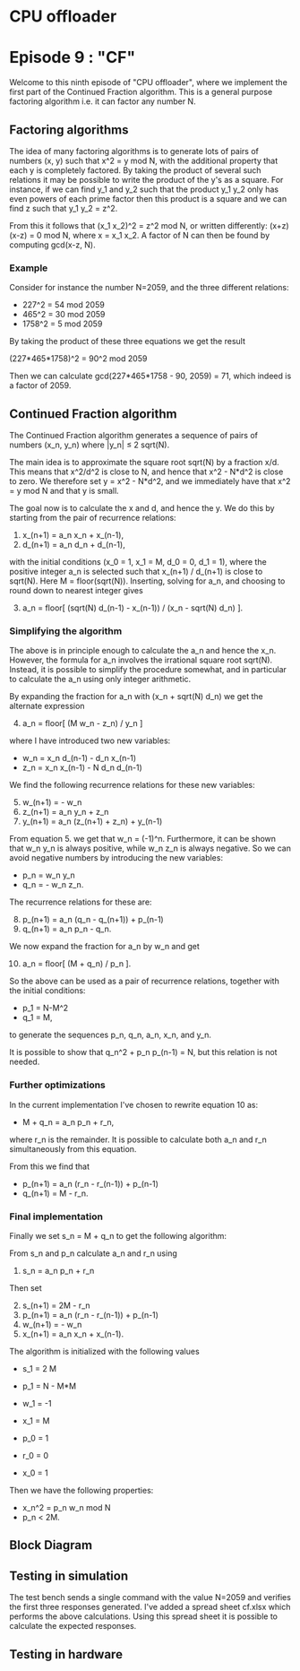 # CPU offloader
# Episode 9 : "CF"

Welcome to this ninth episode of "CPU offloader", where we implement the first
part of the Continued Fraction algorithm. This is a general purpose factoring
algorithm i.e. it can factor any number N.

## Factoring algorithms

The idea of many factoring algorithms is to generate lots of pairs of numbers
(x, y) such that x^2 = y mod N, with the additional property that each y is
completely factored. By taking the product of several such relations it may be
possible to write the product of the y's as a square. For instance, if we can
find y\_1 and y\_2 such that the product y\_1 y\_2 only has even powers of each
prime factor then this product is a square and we can find z such that y\_1
y\_2 = z^2.

From this it follows that (x\_1 x\_2)^2 = z^2 mod N, or written differently:
(x+z)(x-z) = 0 mod N, where x = x\_1 x\_2. A factor of N can then be found by
computing gcd(x-z, N).

### Example
Consider for instance the number N=2059, and the three different relations:

* 227^2 = 54 mod 2059
* 465^2 = 30 mod 2059
* 1758^2 = 5 mod 2059

By taking the product of these three equations we get the result

(227\*465\*1758)^2 = 90^2 mod 2059

Then we can calculate gcd(227\*465\*1758 - 90, 2059) = 71, which indeed is a
factor of 2059.

## Continued Fraction algorithm

The Continued Fraction algorithm generates a sequence of pairs of numbers
(x\_n, y\_n) where |y\_n| &le; 2 sqrt(N).

The main idea is to approximate the square root sqrt(N) by a fraction x/d.
This means that x^2/d^2 is close to N, and hence that x^2 - N\*d^2 is close to
zero. We therefore set y = x^2 - N\*d^2, and we immediately have that x^2 = y
mod N and that y is small.

The goal now is to calculate the x and d, and hence the y. We do this by
starting from the pair of recurrence relations:

1. x\_(n+1) = a\_n x\_n + x\_(n-1),
2. d\_(n+1) = a\_n d\_n + d\_(n-1),

with the initial conditions (x\_0 = 1, x\_1 = M, d\_0 = 0, d\_1 = 1), where the
positive integer a\_n is selected such that x\_(n+1) / d\_(n+1) is close to
sqrt(N). Here M = floor(sqrt(N)). Inserting, solving for a\_n, and choosing to
round down to nearest integer gives

3. a\_n = floor[ (sqrt(N) d\_(n-1) - x\_(n-1)) / (x\_n - sqrt(N) d\_n) ].

### Simplifying the algorithm

The above is in principle enough to calculate the a\_n and hence the x\_n.
However, the formula for a\_n involves the irrational square root sqrt(N).
Instead, it is possible to simplify the procedure somewhat, and in particular
to calculate the a\_n using only integer arithmetic.

By expanding the fraction for a\_n with (x\_n + sqrt(N) d\_n) we get the
alternate expression

4. a\_n = floor[ (M w\_n - z\_n) / y\_n ]

where I have introduced two new variables:

* w\_n = x\_n d\_(n-1) - d\_n x\_(n-1)
* z\_n = x\_n x\_(n-1) - N d\_n d\_(n-1)

We find the following recurrence relations for these new variables:

5. w\_(n+1) = - w\_n
6. z\_(n+1) = a\_n y\_n + z\_n
7. y\_(n+1) = a\_n (z\_(n+1) + z\_n) + y\_(n-1)

From equation 5. we get that w\_n = (-1)^n. Furthermore, it can be shown that
w\_n y\_n is always positive, while w\_n z\_n is always negative.  So we can
avoid negative numbers by introducing the new variables:

* p\_n = w\_n y\_n
* q\_n = - w\_n z\_n.

The recurrence relations for these are:

8. p\_(n+1) = a\_n (q\_n - q\_(n+1)) + p\_(n-1)
9. q\_(n+1) = a\_n p\_n - q\_n.

We now expand the fraction for a\_n by w\_n and get

10. a\_n = floor[ (M + q\_n) / p\_n ].

So the above can be used as a pair of recurrence relations, together
with the initial conditions:

* p\_1 = N-M^2
* q\_1 = M,

to generate the sequences p\_n, q\_n, a\_n, x\_n, and y\_n.

It is possible to show that q\_n^2 + p\_n p\_(n-1) = N, but this relation
is not needed.

### Further optimizations

In the current implementation I've chosen to rewrite equation 10 as:

* M + q\_n = a\_n p\_n + r\_n,

where r\_n is the remainder. It is possible to calculate both a\_n and r\_n
simultaneously from this equation.

From this we find that

* p\_(n+1) = a\_n (r\_n - r\_(n-1)) + p\_(n-1)
* q\_(n+1) = M - r\_n.

### Final implementation

Finally we set s\_n = M + q\_n to get the following algorithm:

From s\_n and p\_n calculate a\_n and r\_n using

1. s\_n = a\_n p\_n + r\_n

Then set

2. s\_(n+1) = 2M - r\_n
3. p\_(n+1) = a\_n (r\_n - r\_(n-1)) + p\_(n-1)
4. w\_(n+1) = - w\_n
5. x\_(n+1) = a\_n x\_n + x\_(n-1).

The algorithm is initialized with the following values

* s\_1 = 2 M
* p\_1 = N - M\*M
* w\_1 = -1
* x\_1 = M

* p\_0 = 1
* r\_0 = 0
* x\_0 = 1

Then we have the following properties:

* x\_n^2 = p\_n w\_n mod N
* p\_n < 2M.


## Block Diagram

## Testing in simulation
The test bench sends a single command with the value N=2059 and verifies the
first three responses generated.
I've added a spread sheet cf.xlsx which performs the above calculations. Using
this spread sheet it is possible to calculate the expected responses.

## Testing in hardware


